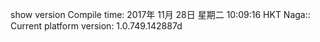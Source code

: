  show version
 Compile time:
     2017年 11月 28日 星期二 10:09:16 HKT
     Naga:: Current platform version:
         1.0.749.142887d
